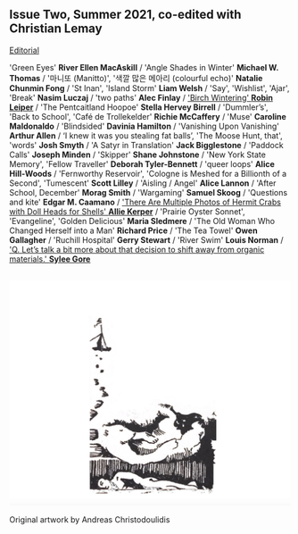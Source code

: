 ## Issue Two, Summer 2021, co-edited with Christian Lemay 

[Editorial](editorial2.md)

'Green Eyes' **River Ellen MacAskill** / 'Angle Shades in Winter' **Michael W. Thomas** / '마니또 (Manitto)', '색깔 많은 메아리 (colourful echo)' **Natalie Chunmin Fong** / 'St Inan', 'Island Storm' **Liam Welsh** / 'Say', 'Wishlist', 'Ajar', 'Break' **Nasim Luczaj** / 'two paths' **Alec Finlay** / ['Birch Wintering' **Robin Leiper**](poems/leiper.md) / 'The Pentcaitland Hoopoe' **Stella Hervey Birrell** / 'Dummler’s', 'Back to School', 'Café de Trollekelder' **Richie McCaffery** / 'Muse' **Caroline Maldonaldo** / 'Blindsided' **Davinia Hamilton** / 'Vanishing Upon Vanishing' **Arthur Allen** / ‘I knew it was you stealing fat balls’, 'The Moose Hunt, that', 'words' **Josh Smyth** / 'A Satyr in Translation' **Jack Bigglestone** / 'Paddock Calls' **Joseph Minden** / 'Skipper' **Shane Johnstone** / 'New York State Memory', 'Fellow Traveller' **Deborah Tyler-Bennett** / 'queer loops' **Alice Hill-Woods** / 'Fernworthy Reservoir', 'Cologne is Meshed for a Billionth of a Second', 'Tumescent' **Scott Lilley** / 'Aisling / Angel' **Alice Lannon** / 'After School, December' **Morag Smith** / 'Wargaming' **Samuel Skoog** / 'Questions and kite' **Edgar M. Caamano** / ['There Are Multiple Photos of Hermit Crabs with Doll Heads for Shells' **Allie Kerper**](poems/kerper.md) / 'Prairie Oyster Sonnet', 'Evangeline', 'Golden Delicious' **Maria Sledmere** / 'The Old Woman Who Changed Herself into a Man' **Richard Price** / 'The Tea Towel' **Owen Gallagher** /  'Ruchill Hospital' **Gerry Stewart** / 'River Swim' **Louis Norman** / ['Q. Let’s talk a bit more about that decision to shift away from organic materials.' **Sylee Gore**](poems/sgore.md)  

<p align="center">
​ <img src="pictures/wg2bk.png" alt="Issue Four" width="1000"/>

Original artwork by Andreas Christodoulidis
